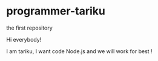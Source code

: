 # programmer-tariku
the first repository 

Hi everybody!

I am tariku, I want code Node.js and we will work for best !
